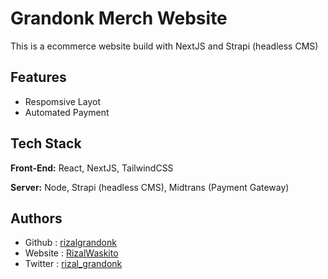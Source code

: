 # Grandonk Merch Website

This is a ecommerce website build with NextJS and Strapi (headless CMS)

## Features

- Respomsive Layot
- Automated Payment

## Tech Stack

**Front-End:** React, NextJS, TailwindCSS

**Server:** Node, Strapi (headless CMS), Midtrans (Payment Gateway)

## Authors

- Github : [rizalgrandonk](https://www.github.com/rizalgrandonk)
- Website : [RizalWaskito](https://rizalwaskito.netlify.app)
- Twitter : [rizal_grandonk](https://twitter.com/rizal_grandonk)
